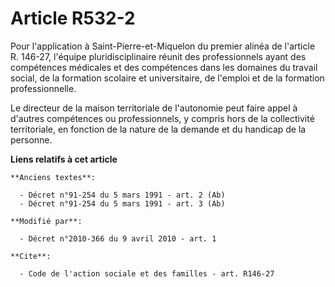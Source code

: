 # Article R532-2

Pour l'application à Saint-Pierre-et-Miquelon du premier alinéa de l'article R. 146-27, l'équipe pluridisciplinaire réunit
des professionnels ayant des compétences médicales et des compétences dans les domaines du travail social, de la formation
scolaire et universitaire, de l'emploi et de la formation professionnelle.

Le directeur de la maison territoriale de l'autonomie peut faire appel à d'autres compétences ou professionnels, y compris
hors de la collectivité territoriale, en fonction de la nature de la demande et du handicap de la personne.

**Liens relatifs à cet article**

	**Anciens textes**:

	  - Décret n°91-254 du 5 mars 1991 - art. 2 (Ab)
	  - Décret n°91-254 du 5 mars 1991 - art. 3 (Ab)

	**Modifié par**:

	  - Décret n°2010-366 du 9 avril 2010 - art. 1

	**Cite**:

	  - Code de l'action sociale et des familles - art. R146-27
